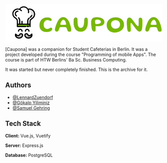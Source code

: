 
![Logo](https://github.com/LennardZuendorf/caupona/blob/main/src/assets/caupona_logo_long_big.svg)

[Caupona] was a companion  for Student Cafeterias in Berlin. It was a project developed during the course "Programming of mobile Apps". The course is part of HTW Berlins' Ba Sc. Business Computing.

It was started but never completely finished. This is the archive for it.


## Authors

- [@LennardZuendorf](https://github.com/LennardZuendorf)
- [@Gökalp Yiliminiz](https://github.com/Goekalp)
- [@Samuel Gehring](https://github.com/gehrisam)

  
## Tech Stack

**Client:** Vue.js, Vuetify

**Server:** Express.js

**Database:** PostgreSQL
